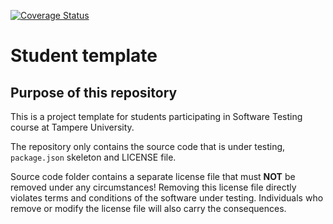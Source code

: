 [![Coverage Status](https://coveralls.io/repos/github/laaksom/SoftwareTesting/badge.svg)](https://coveralls.io/github/laaksom/SoftwareTesting)

# Student template

## Purpose of this repository

This is a project template for students participating in Software Testing course
at Tampere University.

The repository only contains the source code that is under testing, `package.json` skeleton
and LICENSE file.

Source code folder contains a separate license file that must **NOT** be removed under any circumstances!
Removing this license file directly violates terms and conditions of the software under testing.
Individuals who remove or modify the license file will also carry the consequences.